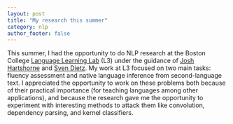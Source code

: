 ```yaml
---
layout: post
title: "My research this summer"
category: nlp
author_footer: false
---
```


This summer, I had the opportunity to do NLP research at the Boston College [Language Learning Lab](http://l3atbc.org/) (L3) under the guidance of [Josh Hartshorne](http://www.bc.edu/schools/cas/psych/people/faculty/hartshorne.html) and [Sven Dietz](https://genetics.med.harvard.edu/lab/church/sdietz). My work at L3 focused on two main tasks: fluency assessment and native language inference from second-language text. I appreciated the opportunity to work on these problems both because of their practical importance (for teaching languages among other applications), and because the research gave me the opportunity to experiment with interesting methods to attack them like convolution, dependency parsing, and kernel classifiers.